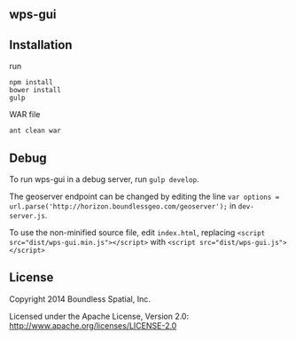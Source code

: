 ## wps-gui


## Installation

run

    npm install
    bower install
    gulp

WAR file

    ant clean war

## Debug

To run wps-gui in a debug server, run `gulp develop`.

The geoserver endpoint can be changed by editing the line `var options = url.parse('http://horizon.boundlessgeo.com/geoserver');` in `dev-server.js`.

To use the non-minified source file, edit `index.html`, replacing `<script src="dist/wps-gui.min.js"></script>` with `<script src="dist/wps-gui.js"></script>`

## License

Copyright 2014 Boundless Spatial, Inc.

Licensed under the Apache License, Version 2.0: http://www.apache.org/licenses/LICENSE-2.0

